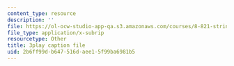 ```yaml
---
content_type: resource
description: ''
file: https://ol-ocw-studio-app-qa.s3.amazonaws.com/courses/8-821-string-theory-and-holographic-duality-fall-2014/2b6ff99db647516daee15f99ba6981b5_0fChZwU1zEc.vtt
file_type: application/x-subrip
resourcetype: Other
title: 3play caption file
uid: 2b6ff99d-b647-516d-aee1-5f99ba6981b5
---
```

